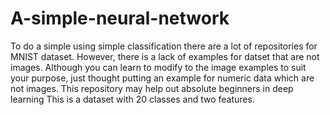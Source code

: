 # A-simple-neural-network
To do a simple using simple classification there are a lot of repositories for MNIST dataset. However, there is a lack of examples for datset that are not images. Although you can learn to modify to the image examples to suit your purpose, just thought putting an example for numeric data which are not images. This repository may help out absolute beginners in deep learning 
This is a dataset with 20 classes and two features. 
